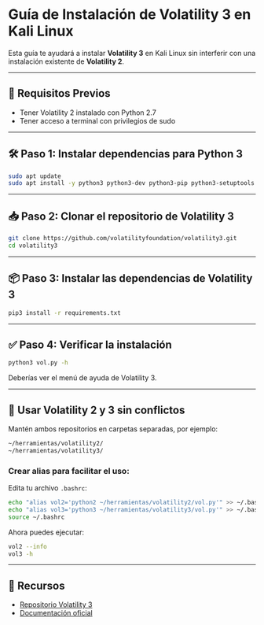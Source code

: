 
# Guía de Instalación de Volatility 3 en Kali Linux

Esta guía te ayudará a instalar **Volatility 3** en Kali Linux sin interferir con una instalación existente de **Volatility 2**.

---

## 🧩 Requisitos Previos
- Tener Volatility 2 instalado con Python 2.7
- Tener acceso a terminal con privilegios de sudo

---

## 🛠️ Paso 1: Instalar dependencias para Python 3

```bash
sudo apt update
sudo apt install -y python3 python3-dev python3-pip python3-setuptools python3-wheel git
```

---

## 📥 Paso 2: Clonar el repositorio de Volatility 3

```bash
git clone https://github.com/volatilityfoundation/volatility3.git
cd volatility3
```

---

## 📦 Paso 3: Instalar las dependencias de Volatility 3

```bash
pip3 install -r requirements.txt
```

---

## ✅ Paso 4: Verificar la instalación

```bash
python3 vol.py -h
```

Deberías ver el menú de ayuda de Volatility 3.

---

## 🧠 Usar Volatility 2 y 3 sin conflictos

Mantén ambos repositorios en carpetas separadas, por ejemplo:

```bash
~/herramientas/volatility2/
~/herramientas/volatility3/
```

### Crear alias para facilitar el uso:

Edita tu archivo `.bashrc`:

```bash
echo "alias vol2='python2 ~/herramientas/volatility2/vol.py'" >> ~/.bashrc
echo "alias vol3='python3 ~/herramientas/volatility3/vol.py'" >> ~/.bashrc
source ~/.bashrc
```

Ahora puedes ejecutar:

```bash
vol2 --info
vol3 -h
```

---

## 📄 Recursos
- [Repositorio Volatility 3](https://github.com/volatilityfoundation/volatility3)
- [Documentación oficial](https://volatility3.org/)

